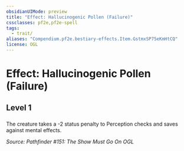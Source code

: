 ```yaml
---
obsidianUIMode: preview
title: "Effect: Hallucinogenic Pollen (Failure)"
cssclasses: pf2e,pf2e-spell
tags:
  - trait/
aliases: "Compendium.pf2e.bestiary-effects.Item.GstmxSP75eKmHtCQ"
license: OGL
---
```

# Effect: Hallucinogenic Pollen (Failure)
## Level 1
### 






The creature takes a -2 status penalty to Perception checks and saves against mental effects.

*Source: Pathfinder #151: The Show Must Go On*
*OGL*